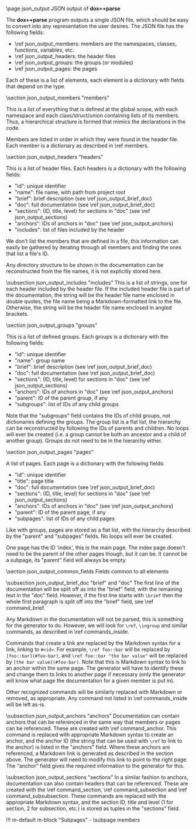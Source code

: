 \page json_output JSON output of **dox++parse**

The **dox++parse** program outputs a single JSON file, which should be easy to convert into any representation
the user desires. The JSON file has the following fields:

- \ref json_output_members: members are the namespaces, classes, functions, variables, etc.
- \ref json_output_headers: the header files
- \ref json_output_groups: the groups (or modules)
- \ref json_output_pages: the pages

Each of these is a list of elements, each element is a dictionary with fields that depend on the type.


\section json_output_members "members"

This is a list of everything that is defined at the global scope, with each namespace and each
class/struct/union containing lists of its members. Thus, a hierarchical structure is formed
that mimics the declarations in the code.

Members are listed in order in which they were found in the header file.
Each member is a dictionary as described in \ref members.


\section json_output_headers "headers"

This is a list of header files. Each headers is a dictionary with the following fields:

- "id": unique identifier
- "name": file name, with path from project root
- "brief": brief description (see \ref json_output_brief_doc)
- "doc": full documentation (see \ref json_output_brief_doc)
- "sections": (ID, title, level) for sections in "doc" (see \ref json_output_sections)
- "anchors": IDs of anchors in "doc" (see \ref json_output_anchors)
- "includes": list of files included by the header

We don't list the members that are defined in a file, this information can easily be gathered
by iterating through all members and finding the ones that list a file's ID.

Any directory structure to be shown in the documentation can be reconstructed from the file names,
it is not explicitly stored here.

\subsection json_output_includes "includes"
This is a list of strings, one for each header included by the header file. If the included
header file is part of the documentation, the string will be the header file name enclosed
in double quotes, the file name being a Markdown-formatted link to the file. Otherwise,
the string will be the header file name enclosed in angled brackets.

\section json_output_groups "groups"

This is a list of defined groups. Each groups is a dictionary with the following fields:

- "id": unique identifier
- "name": group name
- "brief": brief description (see \ref json_output_brief_doc)
- "doc": full documentation (see \ref json_output_brief_doc)
- "sections": (ID, title, level) for sections in "doc" (see \ref json_output_sections)
- "anchors": IDs of anchors in "doc" (see \ref json_output_anchors)
- "parent": ID of the parent group, if any
- "subgroups": list of IDs of any child groups

Note that the "subgroups" field contains the IDs of child groups, not dictionaries defining
the groups. The group list is a flat list, the hierarchy can be reconstructed by following
the IDs of parents and children. No loops will ever be created (i.e. a group cannot be
both an ancestor and a child of another group). Groups do not need to be in the hierarchy
either.

\section json_output_pages "pages"

A list of pages. Each page is a dictionary with the following fields:

- "id": unique identifier
- "title": page title
- "doc": full documentation (see \ref json_output_brief_doc)
- "sections": (ID, title, level) for sections in "doc" (see \ref json_output_sections)
- "anchors": IDs of anchors in "doc" (see \ref json_output_anchors)
- "parent": ID of the parent page, if any
- "subpages": list of IDs of any child pages

Like with groups, pages are stored as a flat list, with the hierarchy described by
the "parent" and "subpages" fields. No loops will ever be created.

One page has the ID 'index', this is the main page. The index page doesn't need
to be the parent of the other pages though, but it can be. It cannot be a subpage,
its "parent" field will always be empty.


\section json_output_common_fields Fields common to all elements

\subsection json_output_brief_doc "brief" and "doc"
The first line of the documentation will be split off as into the "brief" field, with
the remaining text in the "doc" field. However, if the first line starts with `\brief`
then the whole first paragraph is split off into the "brief" field, see \ref command_brief.

Any Markdown in the documentation will not be parsed, this is something for the generator to do.
However, we will look for `\‍ref`, `\ingroup` and similar commands, as described in
\ref commands_inside.

Commands that create a link are replaced by the Markdown syntax for a link, linking to
`#<id>`. For example, `\‍ref foo::bar` will be replaced by `[foo::bar](#foo-bar)`, and
`\‍ref foo::bar "the bar value"` will be replaced by `[the bar value](#foo-bar)`. Note that
this is Markdown syntax to link to an anchor within the same page. The generator will have
to identify these and change them to links to another page if necessary (only the generator
will know what page the documentation for a given member is put in).

Other recognized commands will be similarly replaced with Markdown or removed, as appropriate.
Any command not listed in \ref commands_inside will be left as-is.

\subsection json_output_anchors "anchors"
Documentation can contain anchors that can be referenced in the same way that members or pages
can be referenced. These are created with \ref command_anchor. This command is replaced with
appropriate Markdown syntax to create an anchor, and the anchor ID (the string that can be used
with `\‍ref` to link to the anchor) is listed in the "anchors" field. Where these anchors are
referenced, a Markdown link is generated as described in the section above. The generator will
need to modify this link to point to the right page. The "anchor" field gives the required
information to the generator for this.

\subsection json_output_sections "sections"
In a similar fashion to anchors, documentation can also contain headers that can be referenced.
These are created with the \ref command_section, \ref command_subsection and \ref command_subsubsection.
These commands are replaced with the appropriate Markdown syntax, and the section ID, title and
level (1 for section, 2 for subsection, etc.) is stored as tuples in the "sections" field.

!!! m-default m-block "Subpages"
    - \subpage members
